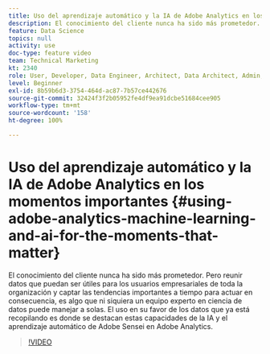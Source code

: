 ```yaml
---
title: Uso del aprendizaje automático y la IA de Adobe Analytics en los momentos importantes
description: El conocimiento del cliente nunca ha sido más prometedor. Pero reunir datos que puedan ser útiles para los usuarios empresariales de toda la organización y captar las tendencias importantes a tiempo para actuar en consecuencia, es algo que ni siquiera un equipo experto en ciencia de datos puede manejar a solas. El uso en su favor de los datos que ya está recopilando es donde se destacan estas capacidades de la IA y el aprendizaje automático de Adobe Sensei en Adobe Analytics.
feature: Data Science
topics: null
activity: use
doc-type: feature video
team: Technical Marketing
kt: 2340
role: User, Developer, Data Engineer, Architect, Data Architect, Admin, Leader
level: Beginner
exl-id: 8b59b6d3-3754-464d-ac87-7b57ce442676
source-git-commit: 32424f3f2b05952fe4df9ea91dcbe51684cee905
workflow-type: tm+mt
source-wordcount: '158'
ht-degree: 100%

---
```


# Uso del aprendizaje automático y la IA de Adobe Analytics en los momentos importantes {#using-adobe-analytics-machine-learning-and-ai-for-the-moments-that-matter}

El conocimiento del cliente nunca ha sido más prometedor. Pero reunir datos que puedan ser útiles para los usuarios empresariales de toda la organización y captar las tendencias importantes a tiempo para actuar en consecuencia, es algo que ni siquiera un equipo experto en ciencia de datos puede manejar a solas. El uso en su favor de los datos que ya está recopilando es donde se destacan estas capacidades de la IA y el aprendizaje automático de Adobe Sensei en Adobe Analytics.

>[!VIDEO](https://video.tv.adobe.com/v/25837/?quality=12)
